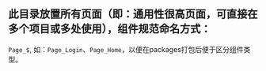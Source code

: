 ## 此目录放置所有**页面**（即：通用性很高页面，可直接在多个项目或多处使用），组件规范命名方式：

`Page_$`, 如：`Page_Login`、`Page_Home`，以便在packages打包后便于区分组件类型。